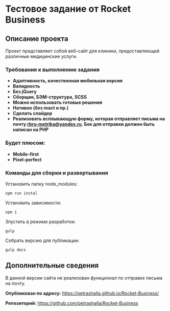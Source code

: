 # Тестовое задание от Rocket Business


## Описание проекта

Проект представляет собой веб-сайт для клиники, предоставляющей различные медицинские услуги.


### Требования к выполнению задания

- **Адаптивность, качественная мобильная версия**
- **Валидность**
- **Без jQuery**
- **Сборщик, БЭМ-cтруктура, SCSS** 
- **Можно использовать готовые решения**
- **Нативно (без react и пр.)**
- **Сделать слайдер**
- **Реализовать всплывающую форму, которая отправляет письма на почту rbru-metrika@yandex.ru. Бек для отправки должен быть написан на PHP**

### Будет плюсом:

- **Mobile-first**
- **Pixel-perfect**


### Команды для сборки и развертывания

Установить папку node_modules:
```
npm run instal
```

Установить зависимости:
```
npm i
```

Зпустить в режиме разработки:
```
gulp
```

Собрать версию для публикации:
```
gulp docs
```

## Дополнительные сведения

В данной версии сайта не реализован функционал по отправке письма на почту.


__Опубликован по адресу:__ https://petrashalla.github.io/Rocket-Business/

__Репозиторий:__ https://github.com/petrashalla/Rocket-Business

